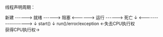 
线程声明周期：

   新建 ------> 就绪 ------> 阻塞 <------> 运行 ------> 死亡
          ↓        <------------------>               ↓
       start()              ↓                    run()/error/exception
                     <-失去CPU执行权                             
                      获得CPU执行权->    
                      
                      
                      
    
